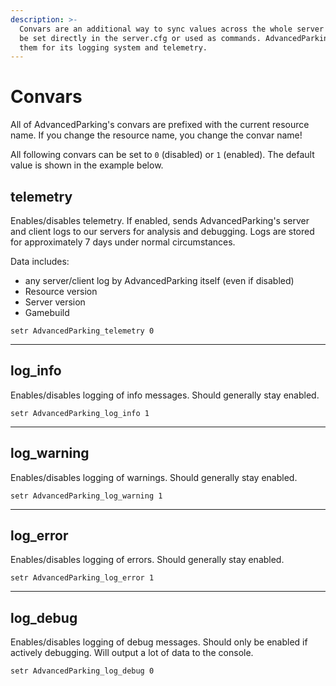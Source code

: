 ```yaml
---
description: >-
  Convars are an additional way to sync values across the whole server that can
  be set directly in the server.cfg or used as commands. AdvancedParking uses
  them for its logging system and telemetry.
---
```


# Convars

All of AdvancedParking's convars are prefixed with the current resource name. If you change the resource name, you change the convar name!

All following convars can be set to `0` (disabled) or `1` (enabled). The default value is shown in the example below.

## telemetry

Enables/disables telemetry. If enabled, sends AdvancedParking's server and client logs to our servers for analysis and debugging. Logs are stored for approximately 7 days under normal circumstances.

Data includes:

* any server/client log by AdvancedParking itself (even if disabled)
* Resource version
* Server version
* Gamebuild

```
setr AdvancedParking_telemetry 0
```



***

## log\_info

Enables/disables logging of info messages. Should generally stay enabled.

```
setr AdvancedParking_log_info 1
```

***

## log\_warning

Enables/disables logging of warnings. Should generally stay enabled.

```
setr AdvancedParking_log_warning 1
```

***

## log\_error

Enables/disables logging of errors. Should generally stay enabled.

```
setr AdvancedParking_log_error 1
```

***

## log\_debug

Enables/disables logging of debug messages. Should only be enabled if actively debugging. Will output a lot of data to the console.

```
setr AdvancedParking_log_debug 0
```
